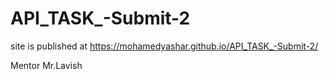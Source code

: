 # API_TASK_-Submit-2

site is published at https://mohamedyashar.github.io/API_TASK_-Submit-2/

Mentor Mr.Lavish
